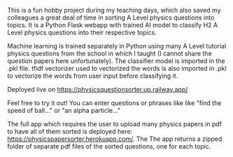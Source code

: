 This is a fun hobby project during my teaching days, which also saved my colleagues a great deal of time in sorting A Level physics questions into topics. It is a Python Flask webapp with trained AI model to classify H2 A Level physics questions into their respective topics.

Machine learning is trained separately in Python using many A Level tutorial physics questions from the school in which I taught (I cannot share the question papers here unfortunately). The classifier model is imported in the .pkl file. tfidf vectorizer used to vectorized the words is also imported in .pkl to vectorize the words from user input before classifying it.

Deployed live on https://physicsquestionsorter.up.railway.app/

Feel free to try it out! You can enter questions or phrases like like "find the speed of ball..." or "an alpha particle..."

The full app which requires the user to upload many physics papers in pdf to have all of them sorted is deployed here: https://physicspapersorter.herokuapp.com/. The The app returns a zipped folder of separate pdf files of the sorted questions, one for each topic.
